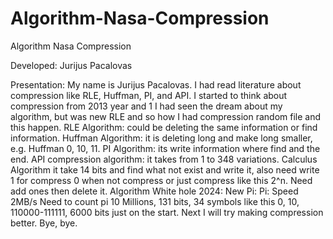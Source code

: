 # Algorithm-Nasa-Compression
Algorithm Nasa Compression

Developed: Jurijus Pacalovas

Presentation: 
My name is Jurijus Pacalovas.
I had read literature about compression like RLE, Huffman, PI, and API.
I started to think about compression from 2013 year and 1 I had seen the dream about my algorithm, but was new RLE and so how I had compression random file and this happen.
RLE Algorithm: could be deleting the same information or find information.
Huffman Algorithm: it is deleting long and make long smaller, e.g. Huffman 0, 10, 11.
PI Algorithm: its write information where find and the end.
API compression algorithm: it takes from 1 to 348 variations.
Calculus Algorithm it take 14 bits and find what not exist and write it, also need write 1 for compress 0 when not compress or just compress like this 2^n. Need add ones then delete it.
Algorithm White hole 2024:
New Pi:
Pi: Speed 2MB/s
Need to count pi 10 Millions, 131 bits, 34 symbols like this 0, 10, 110000-111111, 6000 bits just on the start.
Next I will try making compression better.
Bye, bye.
